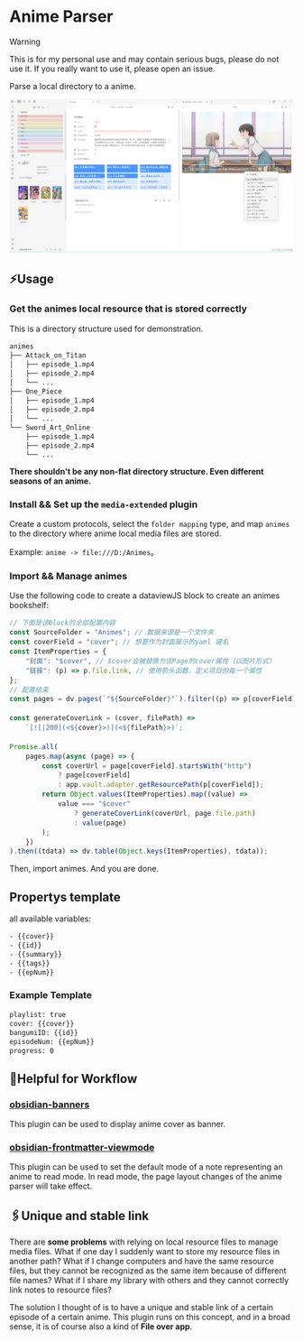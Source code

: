 # Anime Parser

> [!WARNING]
> This is for my personal use and may contain serious bugs, please do not use it. If you really want to use it, please open an issue.

Parse a local directory to a anime.

![alt text](assets/screenshot.png)

## ⚡Usage

### Get the animes local resource that is stored correctly

This is a directory structure used for demonstration.

```
animes
├── Attack_on_Titan
│   ├── episode_1.mp4
│   ├── episode_2.mp4
│   └── ...
├── One_Piece
│   ├── episode_1.mp4
│   ├── episode_2.mp4
│   └── ...
└── Sword_Art_Online
    ├── episode_1.mp4
    ├── episode_2.mp4
    └── ...
```

**There shouldn't be any non-flat directory structure. Even different seasons of an anime.**

### Install && Set up the `media-extended` plugin

Create a custom protocols, select the `folder mapping` type, and map `animes` to the directory where anime local media files are stored.


Example: `anime -> file:///D:/Animes`。

### Import && Manage animes

Use the following code to create a dataviewJS block to create an animes bookshelf:

```js
// 下面是该Block的全部配置内容
const SourceFolder = "Animes"; // 数据来源是一个文件夹
const coverField = "cover"; // 想要作为封面展示的yaml 键名
const ItemProperties = {
	"封面": "$cover", // $cover会被替换为该Page的cover属性（以图片形式）
	"链接": (p) => p.file.link, // 使用箭头函数，定义项目的每一个属性
};
// 配置结束
const pages = dv.pages(`"${SourceFolder}"`).filter((p) => p[coverField]);

const generateCoverLink = (cover, filePath) =>
	`[![|200](<${cover}>)](<${filePath}>)`;

Promise.all(
	pages.map(async (page) => {
		const coverUrl = page[coverField].startsWith("http")
			? page[coverField]
			: app.vault.adapter.getResourcePath(p[coverField]);
		return Object.values(ItemProperties).map((value) =>
			value === "$cover"
				? generateCoverLink(coverUrl, page.file.path)
				: value(page)
		);
	})
).then((tdata) => dv.table(Object.keys(ItemProperties), tdata));
```

Then, import animes. And you are done.

## Propertys template

all available variables:

```
- {{cover}}
- {{id}}
- {{summary}}
- {{tags}}
- {{epNum}}
```

### Example Template

```
playlist: true
cover: {{cover}}
bangumiID: {{id}}
episodeNum: {{epNum}}
progress: 0
```

## 📜Helpful for Workflow

### [obsidian-banners](https://github.com/noatpad/obsidian-banners)

This plugin can be used to display anime cover as banner.

### [obsidian-frontmatter-viewmode](https://github.com/AlexDavies8/obsidian-frontmatter-viewmode)

This plugin can be used to set the default mode of a note representing an anime to read mode. In read mode, the page layout changes of the anime parser will take effect.

## 🖇️Unique and stable link

There are **some problems** with relying on local resource files to manage media files. What if one day I suddenly want to store my resource files in another path? What if I change computers and have the same resource files, but they cannot be recognized as the same item because of different file names? What if I share my library with others and they cannot correctly link notes to resource files?

The solution I thought of is to have a unique and stable link of a certain episode of a certain anime. This plugin runs on this concept, and in a broad sense, it is of course also a kind of **File over app**.